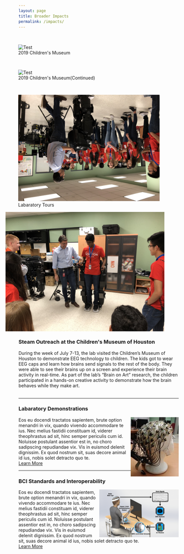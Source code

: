 ```yaml
---
layout: page
title: Broader Impacts
permalink: /impacts/
---
```

<html>
  <head>
    <style>
      .side-image{
        padding: 20px;
        float: right;
        width: 525px;
     }
    </style>
  </head>
<div class="side-image">
<figure>
<img src="/photos/Childrens_Museum_2.jpg" alt="Test" width="500" height="300" />
<figcaption>2019 Children's Museum</figcaption>
</figure>
<br>
<figure>
<img src="/photos/Childrens_Museum_1.jpg" alt="Test"  width="500" height="300" />
<figcaption>2019 Children's Museum(Continued)</figcaption>
</figure>
<br>
<figure>
<img src="/photos/lab_tour1.JPG" style="transform: rotate(180deg);" alt="Test"  width="500"  />
<figcaption> Labaratory Tours</figcaption>
</figure>
<img src="/photos/lab_tour2.JPG" alt="Test"  width="500"  />
</div>

<div class="section" align="left">
<hr>
<h3>Steam Outreach at the Children's Museum of Houston</h3>
During the week of July 7-13, the lab visited the Children’s Museum of Houston to demonstrate EEG technology to children. The kids got to wear EEG caps and learn how brains send signals to the rest of the body. They were able to see their brains up on a screen and experience their brain activity in real-time. As part of the lab’s “Brain on Art” research, the children participated in a hands-on creative activity to demonstrate how the brain behaves while they make art.
<br>
</div>
<br>
<div class="section">
<hr>
<h3>Labaratory Demonstrations</h3>
<img class="section" src="/photos/hardware.jpg" alt="Test" align="right"  />
Eos eu docendi tractatos sapientem, brute option menandri in vix, quando vivendo accommodare te ius. Nec melius fastidii constituam id, viderer theophrastus ad sit, hinc semper periculis cum id. Noluisse postulant assentior est in, no choro sadipscing repudiandae vix. Vis in euismod delenit dignissim. Ex quod nostrum sit, suas decore animal id ius, nobis solet detracto quo te.
<br>
<a href="https://neuroexo.org" class="button" >Learn More</a>
</div>
<div class="section">
<hr>
<h3>BCI Standards and Interoperability</h3>
<img class="section" src="/assets/newfigure.png" alt="Test" align="right" height="150" width="250" />
Eos eu docendi tractatos sapientem, brute option menandri in vix, quando vivendo accommodare te ius. Nec melius fastidii constituam id, viderer theophrastus ad sit, hinc semper periculis cum id. Noluisse postulant assentior est in, no choro sadipscing repudiandae vix. Vis in euismod delenit dignissim. Ex quod nostrum sit, suas decore animal id ius, nobis solet detracto quo te.
<br>
<a href="https://neuroexo.org" class="button" >Learn More</a>
<br>
</div>
